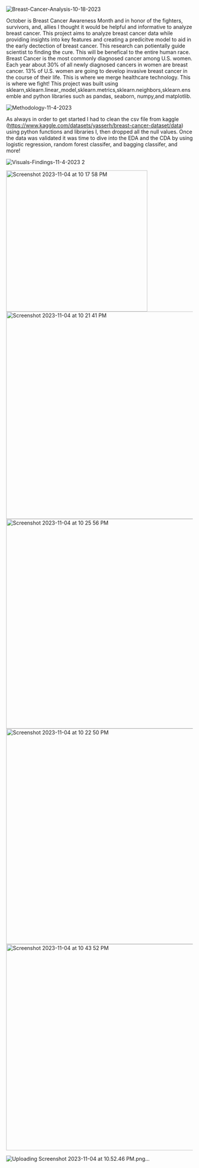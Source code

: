 

![Breast-Cancer-Analysis-10-18-2023](https://github.com/arimartorano/breastcanceranalysis/assets/113561746/95958881-eee7-4cca-9ae0-de5d6c0324b5)




October is Breast Cancer Awareness Month and in honor of the fighters, survivors, and, allies I thought it would be helpful and informative to analyze breast cancer. This project aims to analyze breast cancer data while providing insights into key features and creating a predicitve model to aid in the early dectection of breast cancer. This research can potientally guide scientist to finding the cure. This will be benefical to the entire human race. Breast Cancer is the most commonly diagnosed cancer among U.S. women. Each year about 30% of all newly diagnosed cancers in women are breast cancer. 13% of U.S. women are going to develop invasive breast cancer in the course of their life. This is where we merge healthcare technology. This is where we fight! This project was built using sklearn,sklearn.linear_model,sklearn.metrics,sklearn.neighbors,sklearn.ensemble and python libraries such as pandas, seaborn, numpy,and matplotlib.

![Methodology-11-4-2023](https://github.com/arimartorano/breastcanceranalysis/assets/113561746/28b5353c-8532-450e-9534-62aced022b8d)


As always in order to get started I had to clean the csv file from kaggle (https://www.kaggle.com/datasets/yasserh/breast-cancer-dataset/data) using python functions and libraries I, then dropped all the null values. Once the data was validated it was time to dive into the EDA and the CDA  by using logistic regression, random forest classifer, and bagging classifer, and more!

![Visuals-Findings-11-4-2023 2](https://github.com/arimartorano/breastcanceranalysis/assets/113561746/a5a0dd20-0875-486a-99fa-119814175e55)


<img width="381" alt="Screenshot 2023-11-04 at 10 17 58 PM" src="https://github.com/arimartorano/breastcanceranalysis/assets/113561746/df6ce4a4-7e65-4350-8252-aa9d3b271d82">

<img width="560" alt="Screenshot 2023-11-04 at 10 21 41 PM" src="https://github.com/arimartorano/breastcanceranalysis/assets/113561746/276352f4-82e4-4c56-bdb8-80072a781a9d">

<img width="566" alt="Screenshot 2023-11-04 at 10 25 56 PM" src="https://github.com/arimartorano/breastcanceranalysis/assets/113561746/0c9c556d-9880-4913-b8df-0d3a5c1a16a7">

<img width="582" alt="Screenshot 2023-11-04 at 10 22 50 PM" src="https://github.com/arimartorano/breastcanceranalysis/assets/113561746/387d9383-085f-471f-9e49-5822591213cb">

<img width="557" alt="Screenshot 2023-11-04 at 10 43 52 PM" src="https://github.com/arimartorano/breastcanceranalysis/assets/113561746/0708f629-01ae-40a5-9a44-11001f34a67b">




![Uploading Screenshot 2023-11-04 at 10.52.46 PM.png…]()

